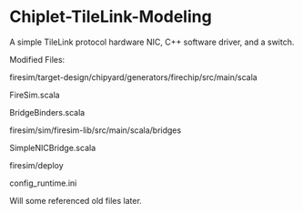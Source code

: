 # Chiplet-TileLink-Modeling

A simple TileLink protocol hardware NIC, C++ software driver, and a switch.

Modified Files:

firesim/target-design/chipyard/generators/firechip/src/main/scala

  FireSim.scala

  BridgeBinders.scala

firesim/sim/firesim-lib/src/main/scala/bridges

  SimpleNICBridge.scala

firesim/deploy

  config_runtime.ini



Will some referenced old files later.



